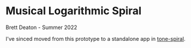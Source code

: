 # Musical Logarithmic Spiral
Brett Deaton - Summer 2022

I've sinced moved from this prototype to a standalone app in
[tone-spiral](https://github.com/mbdeaton/tone-spiral).
